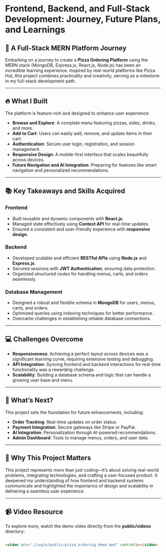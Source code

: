 # Frontend, Backend, and Full-Stack Development: Journey, Future Plans, and Learnings

## 🌟 A Full-Stack MERN Platform Journey
Embarking on a journey to create a **Pizza Ordering Platform** using the MERN stack (MongoDB, Express.js, React.js, Node.js) has been an incredible learning experience. Inspired by real-world platforms like Pizza Hut, this project combines practicality and creativity, serving as a milestone in my full-stack development path.

---

## 🔥 What I Built
The platform is feature-rich and designed to enhance user experience:

- **Browse and Explore**: A complete menu featuring pizzas, sides, drinks, and more.
- **Add to Cart**: Users can easily add, remove, and update items in their cart.
- **Authentication**: Secure user login, registration, and session management.
- **Responsive Design**: A mobile-first interface that scales beautifully across devices.
- **Future Navigation and AI Integration**: Preparing for features like smart navigation and personalized recommendations.

---

## 📚 Key Takeaways and Skills Acquired

### Frontend
- Built reusable and dynamic components with **React.js**.
- Managed state effectively using **Context API** for real-time updates.
- Ensured a consistent and user-friendly experience with **responsive design**.

### Backend
- Developed scalable and efficient **RESTful APIs** using **Node.js** and **Express.js**.
- Secured sessions with **JWT Authentication**, ensuring data protection.
- Organized structured routes for handling menus, carts, and orders seamlessly.

### Database Management
- Designed a robust and flexible schema in **MongoDB** for users, menus, carts, and orders.
- Optimized queries using indexing techniques for better performance.
- Overcame challenges in establishing reliable database connections.

---

## 💻 Challenges Overcome
- **Responsiveness**: Achieving a perfect layout across devices was a significant learning curve, requiring extensive testing and debugging.
- **API Integration**: Syncing frontend and backend interactions for real-time functionality was a rewarding challenge.
- **Scalability**: Building a database schema and logic that can handle a growing user base and menu.

---

## 🚀 What’s Next?
This project sets the foundation for future enhancements, including:

- **Order Tracking**: Real-time updates on order status.
- **Payment Integration**: Secure gateways like Stripe or PayPal.
- **AI Integration**: Personalization through AI-powered recommendations.
- **Admin Dashboard**: Tools to manage menus, orders, and user data.

---

## 🌟 Why This Project Matters
This project represents more than just coding—it’s about solving real-world problems, integrating technologies, and crafting a user-focused product. It deepened my understanding of how frontend and backend systems communicate and highlighted the importance of design and scalability in delivering a seamless user experience.

---

## 📹 Video Resource
To explore more, watch the demo video directly from the **public/videos** directory:
```html

<video src="./Login/public/pizza_ordering_demo.mp4" controls></video>